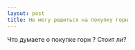 ```yaml
---
layout: post 
title: Не могу решиться на покупку горн 
--- 
```

Что думаете о покупке горн ? Стоит ли?